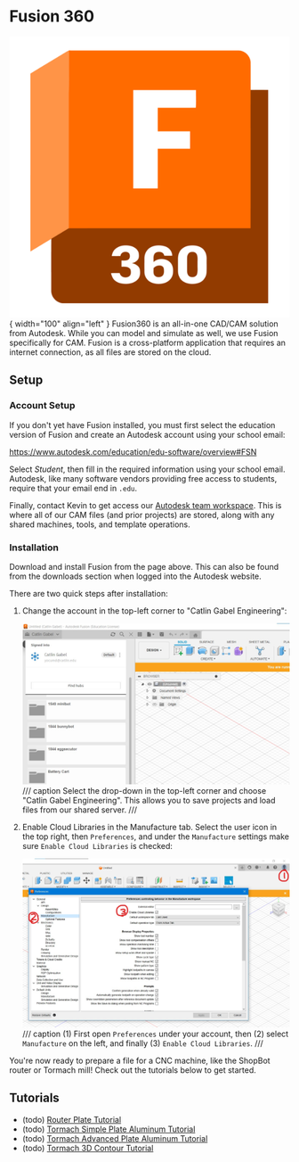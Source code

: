 # Fusion 360

![Fusion360 Logo](autodesk-fusion-logo.png){ width="100" align="left" }
Fusion360 is an all-in-one CAD/CAM solution from Autodesk.
While you can model and simulate as well, we use Fusion specifically for CAM.
Fusion is a cross-platform application that requires an internet connection, as all files are stored on the cloud.

## Setup

### Account Setup

If you don't yet have Fusion installed, you must first select the education version of Fusion and create an Autodesk account using your school email:

<https://www.autodesk.com/education/edu-software/overview#FSN>

Select *Student*, then fill in the required information using your school email. Autodesk, like many software vendors providing free access to students, require that your email end in `.edu`.

Finally, contact Kevin to get access our [Autodesk team workspace](https://catlin2.autodesk360.com/). This is where all of our CAM files (and prior projects) are stored, along with any shared machines, tools, and template operations.

### Installation

Download and install Fusion from the page above. This can also be found from the downloads section when logged into the Autodesk website.

There are two quick steps after installation:

1. Change the account in the top-left corner to "Catlin Gabel Engineering":

    ![Account selection](fusion_setup_01.jpg)
    /// caption
    Select the drop-down in the top-left corner and choose "Catlin Gabel Engineering". This allows you to save projects and load files from our shared server.
    ///  

2. Enable Cloud Libraries in the Manufacture tab. Select the user icon in the top right, then `Preferences`, and under the `Manufacture` settings make sure `Enable Cloud Libraries` is checked:

    ![Enable cloud libraries](fusion_setup_02.jpg)
    /// caption
    (1) First open `Preferences` under your account, then (2) select `Manufacture` on the left, and finally (3) `Enable Cloud Libraries`.
    ///

You're now ready to prepare a file for a CNC machine, like the ShopBot router or Tormach mill! Check out the tutorials below to get started.

## Tutorials

<div class="grid cards" markdown>

- (todo) [Router Plate Tutorial]()
- (todo) [Tormach Simple Plate Aluminum Tutorial]()
- (todo) [Tormach Advanced Plate Aluminum Tutorial]()
- (todo) [Tormach 3D Contour Tutorial]()

</div>
